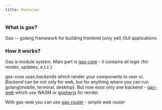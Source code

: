 ```yaml
---
title: Overview
---
```


### What is gas?

Gas -- golang framework for building frontend (only yet) GUI applications

### How it works?

Gas is module system.
Main part is [gas-core](https://github.com/gascore/gas) - it contains all logic (for render, updates, e.t.c.)

gas-core uses *backends* which render your components to user ui. *Backend* can be not only for web, but for anything where you can run golang(mobile, terminal, desktop).
But now exist only one backend - [gas-web](https://github.com/gascore/gas-web) which use WASM or [gopherjs](https://github.com/gopherjs/gopherjs) for render.

With gas-web you can use [gas-router](https://github.com/gascore/gas-router) - simple web router